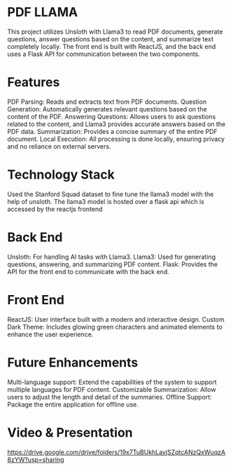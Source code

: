 # PDF LLAMA
This project utilizes Unsloth with Llama3 to read PDF documents, generate questions, answer questions based on the content, and summarize text completely locally. The front end is built with ReactJS, and the back end uses a Flask API for communication between the two components.

# Features
PDF Parsing: Reads and extracts text from PDF documents.
Question Generation: Automatically generates relevant questions based on the content of the PDF.
Answering Questions: Allows users to ask questions related to the content, and Llama3 provides accurate answers based on the PDF data.
Summarization: Provides a concise summary of the entire PDF document.
Local Execution: All processing is done locally, ensuring privacy and no reliance on external servers.
# Technology Stack
Used the Stanford Squad dataset to fine tune the llama3 model with the help of unsloth. The llama3 model is hosted over a flask api which is accessed by the reactjs frontend
# Back End
Unsloth: For handling AI tasks with Llama3.
Llama3: Used for generating questions, answering, and summarizing PDF content.
Flask: Provides the API for the front end to communicate with the back end.
# Front End
ReactJS: User interface built with a modern and interactive design.
Custom Dark Theme: Includes glowing green characters and animated elements to enhance the user experience.
# Future Enhancements
Multi-language support: Extend the capabilities of the system to support multiple languages for PDF content.
Customizable Summarization: Allow users to adjust the length and detail of the summaries.
Offline Support: Package the entire application for offline use.
# Video & Presentation
https://drive.google.com/drive/folders/19x7TuBUkhLayjSZqtcANzQxWuqzA8zYW?usp=sharing
